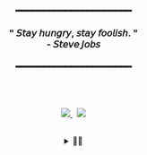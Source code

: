 <!--
**2eungwoo/2eungwoo** is a ✨ _special_ ✨ repository because its `README.md` (this file) appears on your GitHub profile.

Here are some ideas to get you started:

- 🔭 I’m currently working on ...
- 🌱 I’m currently learning ...
- 👯 I’m looking to collaborate on ...
- 🤔 I’m looking for help with ...
- 💬 Ask me about ...
- 📫 How to reach me: ...
- 😄 Pronouns: ...
- ⚡ Fun fact: ...
-->

<!-- ➖➖➖➖➖➖➖ 인용구 ➖➖➖➖➖➖➖ -->
<h3 align="center">
  ━━━━━━━━━━━━━━━━━━━━━<br/><br/>
  " 𝘚𝘵𝘢𝘺 𝘩𝘶𝘯𝘨𝘳𝘺, 𝘴𝘵𝘢𝘺 𝘧𝘰𝘰𝘭𝘪𝘴𝘩. "
  <br/> - 𝘚𝘵𝘦𝘷𝘦 𝘑𝘰𝘣𝘴 <br/><br/>
  ━━━━━━━━━━━━━━━━━━━━━
</h3>

<br/>

<!-- ➖➖➖➖➖➖➖ 방문자 hits : 이제 안되는듯 ➖➖➖➖➖➖➖ -->
<!-- <p align="center">
  <a href="https://hits.seeyoufarm.com"><img src="https://hits.seeyoufarm.com/api/count/incr/badge.svg?url=https%3A%2F%2Fgithub.com%2Fgngsn&count_bg=%23ED6DA3&title_bg=%2386757E&icon=github.svg&icon_color=%23E1DEDE&title=hits&edge_flat=false"/></a>
</p>  -->


<!-- ➖➖➖➖➖➖➖ 스킬셋 ➖➖➖➖➖➖➖ -->
<!-- <img src="https://skillicons.dev/icons?i=java,spring,mysql,aws,docker,git,nginx,redis&perline=4"/> -->


<br/>

<!-- ➖➖➖➖➖➖➖ 외부 링크 : 뱃지 버전 ➖➖➖➖➖➖➖ --> <!-- 괜찮은 색깔들 : 약간짙은회색 (2C3E50), 약간 파란색인데 데님진같은느낌 4338CA, 와인색:4B1D3F, 올리브색:525E4D, 청녹색:0D9488-->
<p align="center">
  <a href="https://2eungwoo.tistory.com/" target="_blank">
    <img src="https://img.shields.io/badge/🙂 Blog-white?style=for-the-badge&logo=tistory&logoColor=white&labelColor=4B1D3F" />
  </a>&nbsp;
<!--   <a href="https://nonstop-snapper-a75.notion.site/2201f679d4cb80b68ee8e5a750202f39?pvs=74" target="_blank">
    <img src="https://img.shields.io/badge/🍪 Profile-white?style=for-the-badge&logo=notion&logoColor=white&labelColor=0D9488" />
  </a>&nbsp; -->
  <a href="mailto:localhost9843@gmail.com">
    <img src="https://img.shields.io/badge/☕ Mail-white?style=for-the-badge&logo=gmail&logoColor=white&labelColor=4338CA" />
  </a>
</p>

<!-- ➖➖➖➖➖➖➖ 외부 링크 : 순수 텍스트 버전 ➖➖➖➖➖➖➖ -->
<!-- 
<p align="center">
  <strong>
    <a href="https://2eungwoo.tistory.com/" target="_blank" style="text-decoration: none;"> 🙂 Blog </a><br/>
    <a href="https://nonstop-snapper-a75.notion.site/2201f679d4cb80b68ee8e5a750202f39?pvs=74" target="_blank" style="text-decoration: none;">&nbsp;&nbsp;   🍪 Profile</a><br/>
    <a href="mailto:localhost9843@gmail.com" style="text-decoration: none;"> ☕ Mail</a>
  </strong>
</p>
<p align="center"> -->

  
<br/>

<!-- ➖➖➖➖➖➖➖ 잔디먹는 뱀 ➖➖➖➖➖➖➖ -->
<div align="center">
  <details>
    <summary><strong>🐍🌳</strong></summary>
    <br/>
    <img src="https://github.com/2eungwoo/2eungwoo/blob/output/github-contribution-grid-snake.svg" alt="snake gif" />
  </details>
</div>
